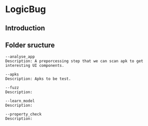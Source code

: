 # LogicBug
## Introduction

## Folder sructure
```
--analyse_app
Description: A preporcessing step that we can scan apk to get interesting UI components.

--apks
Description: Apks to be test.

--fuzz
Description: 

--learn_model
Description:

--property_check
Description: 
```

## 